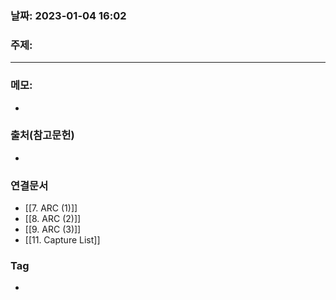 ### 날짜: 2023-01-04 16:02

### 주제: 
---
### 메모: 
- 

### 출처(참고문헌) 
- 

### 연결문서 
- [[7. ARC  (1)]]
- [[8. ARC (2)]]
- [[9. ARC (3)]]
- [[11. Capture List]]

### Tag
- 